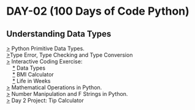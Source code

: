 # DAY-02 (100 Days of Code Python)

## Understanding Data Types 

[>](https://github.com/Aniruddh-482/Python/blob/main/002/Datatypes.py) Python Primitive Data Types.<br>
[>](https://github.com/Aniruddh-482/Python/blob/main/002/Datatypes.py)Type Error, Type Checking and Type Conversion <br>
[>](https://github.com/Aniruddh-482/Python/tree/main/002/Interactive%20Coding%20Exercise) Interactive Coding Exercise:<br>
&nbsp;&nbsp;&nbsp;  [*](https://github.com/Aniruddh-482/Python/blob/main/002/Interactive%20Coding%20Exercise/Data_Types.py) Data Types <br>
&nbsp;&nbsp;&nbsp;  [*](https://github.com/Aniruddh-482/Python/blob/main/002/Interactive%20Coding%20Exercise/BMI_Calculator.py) BMI Calculator <br>
&nbsp;&nbsp;&nbsp;  [*](https://github.com/Aniruddh-482/Python/blob/main/002/Interactive%20Coding%20Exercise/Life_in_Weeks.py) Life in Weeks <br>
[>](https://github.com/Aniruddh-482/Python/blob/main/002/Mathematical_Operations.py) Mathematical Operations in Python.<br>
[>](https://github.com/Aniruddh-482/Python/blob/main/002/Mathematical_Operations.py) Number Manipulation and F Strings in Python.<br>
[>](https://github.com/Aniruddh-482/Python/blob/main/002/Tip_Calculator.py) Day 2 Project: Tip Calculator
